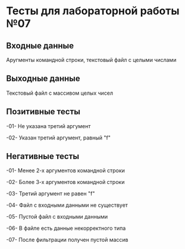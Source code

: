 # Тесты для лабораторной работы №07

## Входные данные
Аругменты командной строки, текстовый файл с целыми числами

## Выходные данные
Текстовый файл с массивом целых чисел

## Позитивные тесты
-01- Не указана третий аргумент

-02- Указан третий аргумент, равный "f"

## Негативные тесты
-01- Менее 2-х аргументов командной строки

-02- Более 3-х аргументов командной строки

-03- Третий аргумент не равен "f"

-04- Файл с входными данными не существует

-05- Пустой файл с входными данными

-06- В файле есть данные некорректного типа

-07- После фильтрации получен пустой массив
